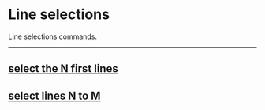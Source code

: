 # Line selections

Line selections commands.

***

## [select the N first lines](select-N-first-lines.md)

## [select lines N to M](select-lines-N-to-M.md)
